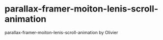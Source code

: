# parallax-framer-moiton-lenis-scroll-animation
parallax-framer-moiton-lenis-scroll-animation by Olivier
